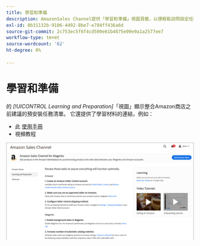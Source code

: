 ```yaml
---
title: 學習和準備
description: AmazonSales Channel提供「學習和準備」視圖頁籤，以便輕鬆訪問設定任務和資訊資源清單。
exl-id: 0b31132b-9106-4492-8be7-e784ff436a6d
source-git-commit: 2c753ec5f6f4cd509e61b4875e09e9a1a2577ee7
workflow-type: tm+mt
source-wordcount: '62'
ht-degree: 0%

---
```


# 學習和準備

的 _[!UICONTROL Learning and Preparation]_「視圖」顯示整合Amazon商店之前建議的預安裝任務清單。 它還提供了學習材料的連結，例如：

- 此 [使用手冊](./overview.md)
- 視頻教程

![學習和準備視圖](assets/learning-preparation.png)

